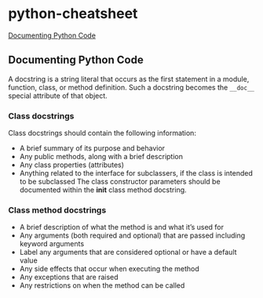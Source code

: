 # python-cheatsheet

[Documenting Python Code](#documenting-python-code)

## Documenting Python Code

A docstring is a string literal that occurs as the first statement in a module, function, class,
or method definition. Such a docstring becomes the `__doc__` special attribute of that object.

### Class docstrings

Class docstrings should contain the following information:

- A brief summary of its purpose and behavior
- Any public methods, along with a brief description
- Any class properties (attributes)
- Anything related to the interface for subclassers, if the class is intended to be subclassed
  The class constructor parameters should be documented within the **init** class method docstring.

### Class method docstrings

- A brief description of what the method is and what it’s used for
- Any arguments (both required and optional) that are passed including keyword arguments
- Label any arguments that are considered optional or have a default value
- Any side effects that occur when executing the method
- Any exceptions that are raised
- Any restrictions on when the method can be called
